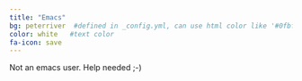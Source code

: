 ```yaml
---
title: "Emacs"
bg: peterriver  #defined in _config.yml, can use html color like '#0fbfcf'
color: white   #text color
fa-icon: save
---
```


Not an emacs user. Help needed ;-)
